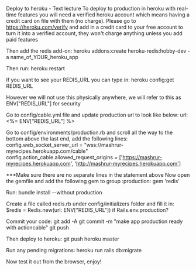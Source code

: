 Deploy to heroku - Text lecture
To deploy to production in heroku with real-time features you will need a verified heroku account which means having a credit card on file with them (no charge). Please go to https://heroku.com/verify and add in a credit card to your free account to turn it into a verified account, they won't charge anything unless you add paid features

Then add the redis add-on:
heroku addons:create heroku-redis:hobby-dev -a name_of_YOUR_heroku_app 

Then run:
heroku restart

If you want to see your REDIS_URL you can type in:
heroku config:get REDIS_URL

However we will not use this physically anywhere, we will refer to this as ENV["REDIS_URL"] for security

Go to config/cable.yml file and update production url to look like below:
url: <%= ENV["REDIS_URL"] %>

Go to config/environments/production.rb and scroll all the way to the bottom above the last end, add the following lines:
config.web_socket_server_url = "wss://mashrur-myrecipes.herokuapp.com/cable"
config.action_cable.allowed_request_origins = ['https://mashrur-myrecipes.herokuapp.com', 'http://mashrur-myrecipes.herokuapp.com']

***Make sure there are no separate lines in the statement above
Now open the gemfile and add the following gem to group :production:
gem 'redis'

Run: 
bundle install --without production

Create a file called redis.rb under config/initializers folder and fill it in:
$redis = Redis.new(url: ENV["REDIS_URL"]) if Rails.env.production?

Commit your code:
git add -A
git commit -m "make app production ready with actioncable"
git push

Then deploy to heroku:
git push heroku master

Run any pending migrations:
heroku run rails db:migrate

Now test it out from the browser, enjoy!
